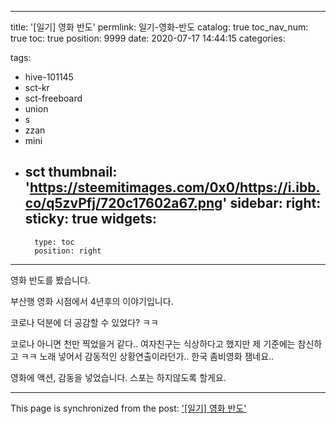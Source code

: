 
---
title: '[일기] 영화 반도'
permlink: 일기-영화-반도
catalog: true
toc_nav_num: true
toc: true
position: 9999
date: 2020-07-17 14:44:15
categories:

tags:
- hive-101145
- sct-kr
- sct-freeboard
- union
- s
- zzan
- mini
- sct
thumbnail: 'https://steemitimages.com/0x0/https://i.ibb.co/q5zvPfj/720c17602a67.png'
sidebar:
    right:
        sticky: true
widgets:
    -
        type: toc
        position: right
---


영화 반도를 봤습니다.

부산행 영화 시점에서 4년후의 이야기입니다.

코로나 덕분에 더 공감할 수 있었다? ㅋㅋ

코로나 아니면 천만 찍었을거 같다..
여자친구는 식상하다고 했지만
제 기준에는 참신하고 ㅋㅋ
노래 넣어서 감동적인 상황연출이라던가..
한국 좀비영화 잼네요..

영화에 액션, 감동을 넣었습니다.
스포는 하지않도록 할게요.

- - -

This page is synchronized from the post: ['[일기] 영화 반도'](https://steempeak.com/@jacobyu/e2x61)
